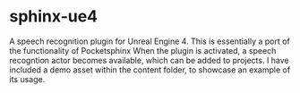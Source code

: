 # sphinx-ue4
A speech recognition plugin for Unreal Engine 4. This is essentially a port of the functionality of Pocketsphinx
When the plugin is activated, a speech recogntion actor becomes available, which can be added to projects.
I have included a demo asset within the content folder, to showcase an example of its usage.
